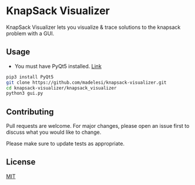 # KnapSack Visualizer

KnapSack Visualizer lets you visualize & trace solutions to the knapsack problem with a GUI.

## Usage
- You must have PyQt5 installed. [Link](https://doc.bccnsoft.com/docs/PyQt5/installation.html)
```bash
pip3 install PyQt5
git clone https://github.com/madelesi/knapsack-visualizer.git
cd knapsack-visualizer/knapsack_visualizer
python3 gui.py
 ```


## Contributing
Pull requests are welcome. For major changes, please open an issue first to discuss what you would like to change.

Please make sure to update tests as appropriate.

## License
[MIT](https://choosealicense.com/licenses/mit/)
